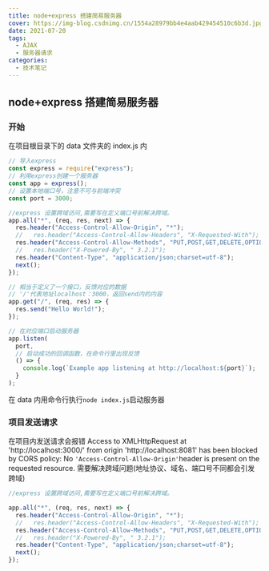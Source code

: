 ```yaml
---
title: node+express 搭建简易服务器
cover: https://img-blog.csdnimg.cn/1554a28979bb4e4aab429454510c6b3d.jpg?x-oss-process=image/watermark,type_ZHJvaWRzYW5zZmFsbGJhY2s,shadow_50,text_Q1NETiBAPGRpdiBjbGFzcz0n6b6Z5a6d5a6dJz4=,size_20,color_FFFFFF,t_70,g_se,x_16#pic_center
date: 2021-07-20
tags:
  - AJAX
  - 服务器请求
categories:
  - 技术笔记
---
```


## node+express 搭建简易服务器

### 开始

在项目根目录下的 data 文件夹的 index.js 内

```js
// 导入express
const express = require("express");
// 利用express创建一个服务器
const app = express();
// 设置本地端口号，注意不可与前端冲突
const port = 3000;

//express 设置跨域访问,需要写在定义端口号前解决跨域。
app.all("*", (req, res, next) => {
  res.header("Access-Control-Allow-Origin", "*");
  //   res.header("Access-Control-Allow-Headers", "X-Requested-With");
  res.header("Access-Control-Allow-Methods", "PUT,POST,GET,DELETE,OPTIONS");
  //   res.header("X-Powered-By", " 3.2.1");
  res.header("Content-Type", "application/json;charset=utf-8");
  next();
});

// 相当于定义了一个接口，反馈对应的数据
// '/'代表地址localhost：3000，返回send内的内容
app.get("/", (req, res) => {
  res.send("Hello World!");
});

// 在对应端口启动服务器
app.listen(
  port,
  // 启动成功的回调函数，在命令行里出现反馈
  () => {
    console.log(`Example app listening at http://localhost:${port}`);
  }
);
```

在 data 内用命令行执行`node index.js`启动服务器

### 项目发送请求

在项目内发送请求会报错
Access to XMLHttpRequest at 'http://localhost:3000/' from origin 'http://localhost:8081' has been blocked by CORS policy: No `'Access-Control-Allow-Origin'`header is present on the requested resource.
需要解决跨域问题(地址协议、域名、端口号不同都会引发跨域)

```js
//express 设置跨域访问,需要写在定义端口号前解决跨域。

app.all("*", (req, res, next) => {
  res.header("Access-Control-Allow-Origin", "*");
  //   res.header("Access-Control-Allow-Headers", "X-Requested-With");
  res.header("Access-Control-Allow-Methods", "PUT,POST,GET,DELETE,OPTIONS");
  //   res.header("X-Powered-By", " 3.2.1");
  res.header("Content-Type", "application/json;charset=utf-8");
  next();
});
```
